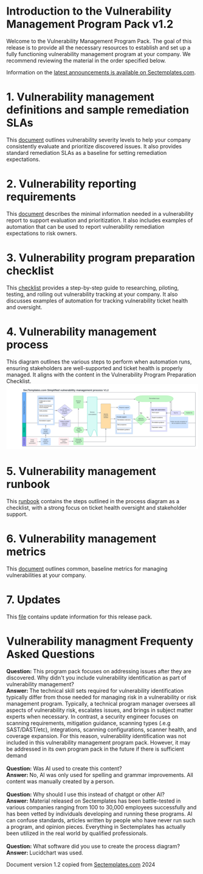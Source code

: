 # Introduction to the Vulnerability Management Program Pack v1.2
Welcome to the Vulnerability Management Program Pack. The goal of this release is to provide all the necessary resources to establish and set up a fully functioning vulnerability management program at your company. We recommend reviewing the material in the order specified below.

Information on the <a href="https://www.sectemplates.com/vulnerability-management/">latest announcements is available on Sectemplates.com</a>.

# 1. Vulnerability management definitions and sample remediation SLAs 
This <a href="./Vulnerability_management_definitions.md">document</a> outlines vulnerability severity levels to help your company consistently evaluate and prioritize discovered issues. It also provides standard remediation SLAs as a baseline for setting remediation expectations.

# 2. Vulnerability reporting requirements
This <a href="./Vulnerability_reporting_requirements.md">document</a> describes the minimal information needed in a vulnerability report to support evaluation and prioritization. It also includes examples of automation that can be used to report vulnerability remediation expectations to risk owners.

# 3. Vulnerability program preparation checklist
This <a href="./Vulnerability_management_preparation_checklist.md">checklist</a> provides a step-by-step guide to researching, piloting, testing, and rolling out vulnerability tracking at your company. It also discusses examples of automation for tracking vulnerability ticket health and oversight.

# 4. Vulnerability management process
This diagram outlines the various steps to perform when automation runs, ensuring stakeholders are well-supported and ticket health is properly managed. It aligns with the content in the Vulnerability Program Preparation Checklist.
<img src="./Vulnerability_management_process.png">

# 5. Vulnerability management runbook
This <a href="./Vulnerability_management_runbook.md">runbook</a> contains the steps outlined in the process diagram as a checklist, with a strong focus on ticket health oversight and stakeholder support.

# 6. Vulnerability management metrics
This <a href="./Vulnerability_management_metrics.md">document</a> outlines common, baseline metrics for managing vulnerabilities at your company.

# 7. Updates
This <a href="./UPDATES.md">file</a> contains update information for this release pack. 

# Vulnerability managment Frequenty Asked Questions

<b>Question:</b> This program pack focuses on addressing issues after they are discovered. Why didn't you include vulnerability identification as part of vulnerability management?<br>
<b>Answer: </b> The technical skill sets required for vulnerability identification typically differ from those needed for managing risk in a vulnerability or risk management program. Typically, a technical program manager oversees all aspects of vulnerability risk, escalates issues, and brings in subject matter experts when necessary. In contrast, a security engineer focuses on scanning requirements, mitigation guidance, scanning types (.e.g SAST/DAST/etc), integrations, scanning configurations, scanner health, and coverage expansion. For this reason, vulnerability identification was not included in this vulnerability management program pack. However, it may be addressed in its own program pack in the future if there is sufficient demand
<br><br>
<b>Question:</b> Was AI used to create this content?<br>
<b>Answer: </b> No, AI was only used for spelling and grammar improvements. All content was manually created by a person.
<br><br>
<b>Question:</b> Why should I use this instead of chatgpt or other AI?<br>
<b>Answer:</b> Material released on Sectemplates has been battle-tested in various companies ranging from 100 to 30,000 employees successfully and has been vetted by individuals developing and running these programs. AI can confuse standards, articles written by people who have never run such a program, and opinion pieces. Everything in Sectemplates has actually been utilized in the real world by qualified professionals.
<br><br>
<b>Question:</b> What software did you use to create the process diagram?<br>
<b>Answer: </b> Lucidchart was used. 



Document version 1.2 copied from [Sectemplates.com](https://www.sectemplates.com) 2024
